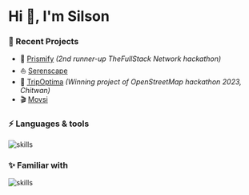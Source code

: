 <h1>Hi 👋, I'm Silson</h1>

### 🌙 Recent Projects
- 🔮 [Prismify](https://prismify.vercel.app) _(2nd runner-up TheFullStack Network hackathon)_
- ⛵ [Serenscape](https://serenscape.netlify.app)
- 📌 [TripOptima](https://tripoptima.netlify.app/) _(Winning project of OpenStreetMap hackathon 2023, Chitwan)_
- 🎬 [Movsi](https://movsi.netlify.app)



### ⚡ Languages & tools 
![skills](https://skillicons.dev/icons?i=ts,js,html,css,sass,react,nodejs,express,nextjs,astro,redux,prisma,mongodb,tailwind,firebase,supabase,apollo,git&theme=dark)

### ✨ Familiar with 
![skills](https://skillicons.dev/icons?i=c,cpp,py&theme=dark)

